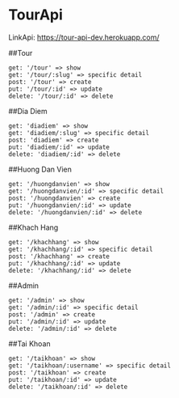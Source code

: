 # TourApi
LinkApi: https://tour-api-dev.herokuapp.com/

 ##Tour
 
    get: '/tour' => show
    get: '/tour/:slug' => specific detail
    post: '/tour' => create
    put: '/tour/:id' => update
    delete: '/tour/:id' => delete
    
 ##Dia Diem
 
    get: 'diadiem' => show
    get: 'diadiem/:slug' => specific detail
    post: 'diadiem' => create
    put: 'diadiem/:id' => update
    delete: 'diadiem/:id' => delete
    
 ##Huong Dan Vien
 
    get: '/huongdanvien' => show
    get: '/huongdanvien/:id' => specific detail
    post: '/huongdanvien' => create
    put: '/huongdanvien/:id' => update
    delete: '/huongdanvien/:id' => delete
    
 ##Khach Hang
 
    get: '/khachhang' => show
    get: '/khachhang/:id' => specific detail
    post: '/khachhang' => create
    put: '/khachhang/:id' => update
    delete: '/khachhang/:id' => delete
    
 ##Admin   
 
    get: '/admin' => show
    get: '/admin/:id' => specific detail
    post: '/admin' => create
    put: '/admin/:id' => update
    delete: '/admin/:id' => delete
    
 ##Tai Khoan
 
    get: '/taikhoan' => show
    get: '/taikhoan/:username' => specific detail
    post: '/taikhoan' => create
    put: '/taikhoan/:id' => update
    delete: '/taikhoan/:id' => delete
